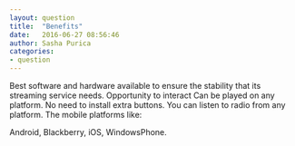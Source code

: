 ```yaml
---
layout: question
title:  "Benefits"
date:   2016-06-27 08:56:46
author: Sasha Purica
categories:
- question
---
```


Best software and hardware available to ensure the stability that its streaming service needs.
Opportunity to interact
Can be played on any platform. No need to install extra buttons. You can listen to radio from any platform. The mobile platforms like:

Android, Blackberry, iOS, WindowsPhone.
